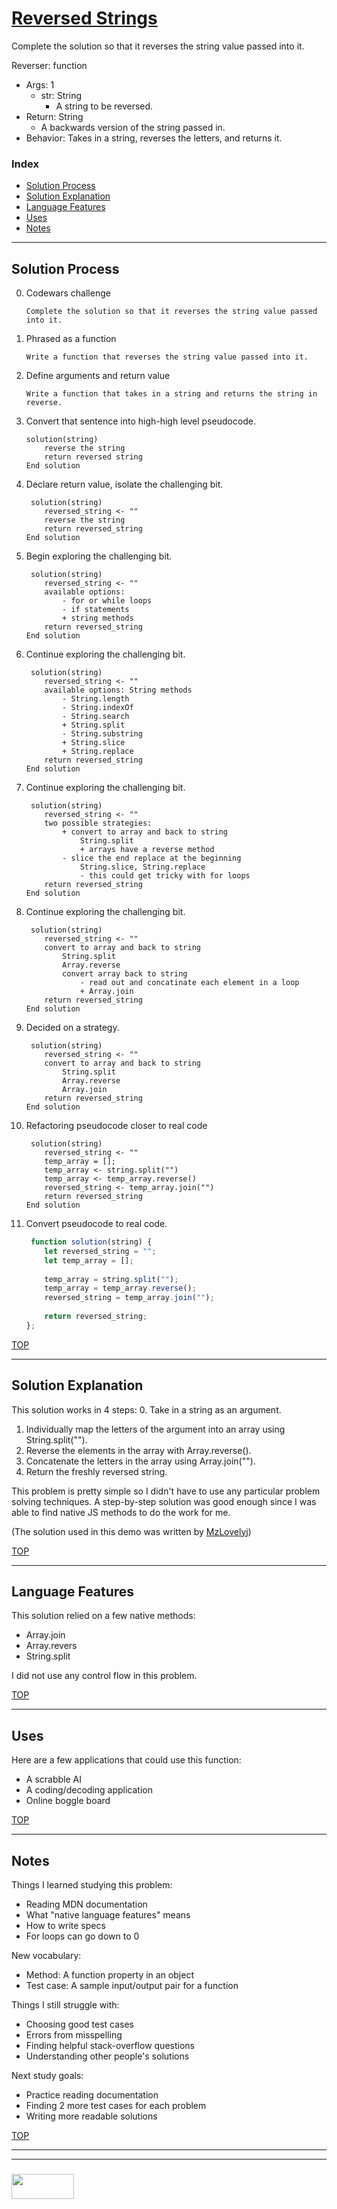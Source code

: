 # [Reversed Strings](https://www.codewars.com/kata/reversed-strings)

Complete the solution so that it reverses the string value passed into it.

Reverser: function
* Args: 1
  * str: String
    * A string to be reversed.
* Return: String
  * A backwards version of the string passed in.
* Behavior: Takes in a string, reverses the letters, and returns it.


### Index
* [Solution Process](#solution-process)
* [Solution Explanation](#solution-explanation)
* [Language Features](#language-features)
* [Uses](#uses)
* [Notes](#notes)

---

## Solution Process
0. Codewars challenge
    ```
    Complete the solution so that it reverses the string value passed into it.
    ```
1. Phrased as a function  
    ```
    Write a function that reverses the string value passed into it.
    ```
2. Define arguments and return value   
    ```
    Write a function that takes in a string and returns the string in reverse. 
    ```
3. Convert that sentence into high-high level pseudocode.
    ```
    solution(string)
        reverse the string
        return reversed string
    End solution
    ```
4. Declare return value, isolate the challenging bit.
    ```
     solution(string)
        reversed_string <- ""
        reverse the string
        return reversed_string
    End solution   
    ```
5. Begin exploring the challenging bit.
    ```
     solution(string)
        reversed_string <- ""
        available options:
            - for or while loops
            - if statements
            + string methods
        return reversed_string
    End solution   
    ```
6. Continue exploring the challenging bit.
    ```
     solution(string)
        reversed_string <- ""
        available options: String methods
            - String.length
            - String.indexOf
            - String.search
            + String.split
            - String.substring
            + String.slice
            + String.replace
        return reversed_string
    End solution   
    ```
7. Continue exploring the challenging bit.
    ```
     solution(string)
        reversed_string <- ""
        two possible strategies:
            + convert to array and back to string
                String.split
                + arrays have a reverse method
            - slice the end replace at the beginning    
                String.slice, String.replace
                - this could get tricky with for loops
        return reversed_string
    End solution   
    ```
8. Continue exploring the challenging bit.
    ```
     solution(string)
        reversed_string <- ""
        convert to array and back to string
            String.split
            Array.reverse
            convert array back to string
                - read out and concatinate each element in a loop
                + Array.join
        return reversed_string
    End solution   
    ```
9. Decided on a strategy.
    ```
     solution(string)
        reversed_string <- ""
        convert to array and back to string
            String.split
            Array.reverse
            Array.join
        return reversed_string
    End solution   
    ```
10. Refactoring pseudocode closer to real code
    ```
     solution(string)
        reversed_string <- ""
        temp_array = [];
        temp_array <- string.split("")
        temp_array <- temp_array.reverse()
        reversed_string <- temp_array.join("")
        return reversed_string
    End solution   
    ```
11. Convert pseudocode to real code.
    ```js
     function solution(string) {
        let reversed_string = "";
        let temp_array = [];
        
        temp_array = string.split("");
        temp_array = temp_array.reverse();
        reversed_string = temp_array.join("");
        
        return reversed_string;
    };  
    ```    
    
[TOP](#index)

---

## Solution Explanation

This solution works in 4 steps:
0. Take in a string as an argument.
1. Individually map the letters of the argument into an array using String.split("").
2. Reverse the elements in the array with Array.reverse().
3. Concatenate the letters in the array using Array.join("").
4. Return the freshly reversed string.

This problem is pretty simple so I didn't have to use any particular problem solving techniques.  A step-by-step solution was good enough since I was able to find native JS methods to do the work for me.

(The solution used in this demo was written by [MzLovelyj](https://www.codewars.com/users/MzLovelyj))

[TOP](#index)

---

## Language Features

This solution relied on a few native methods:
* Array.join
* Array.revers
* String.split

I did not use any control flow in this problem.

[TOP](#index)

---
## Uses

Here are a few applications that could use this function:
* A scrabble AI
* A coding/decoding application
* Online boggle board


[TOP](#index)

---

## Notes

Things I learned studying this problem:
* Reading MDN documentation
* What "native language features" means
* How to write specs
* For loops can go down to 0

New vocabulary:
* Method: A function property in an object
* Test case: A sample input/output pair for a function 

Things I still struggle with:
* Choosing good test cases
* Errors from misspelling
* Finding helpful stack-overflow questions
* Understanding other people's solutions

Next study goals:
* Practice reading documentation
* Finding 2 more test cases for each problem
* Writing more readable solutions


[TOP](#index)

___
___
### <a href="http://elewa.education/blog" target="_blank"><img src="https://user-images.githubusercontent.com/18554853/34921062-506450ae-f97d-11e7-875f-6feeb26ad72d.png" width="100" height="40"/></a>

